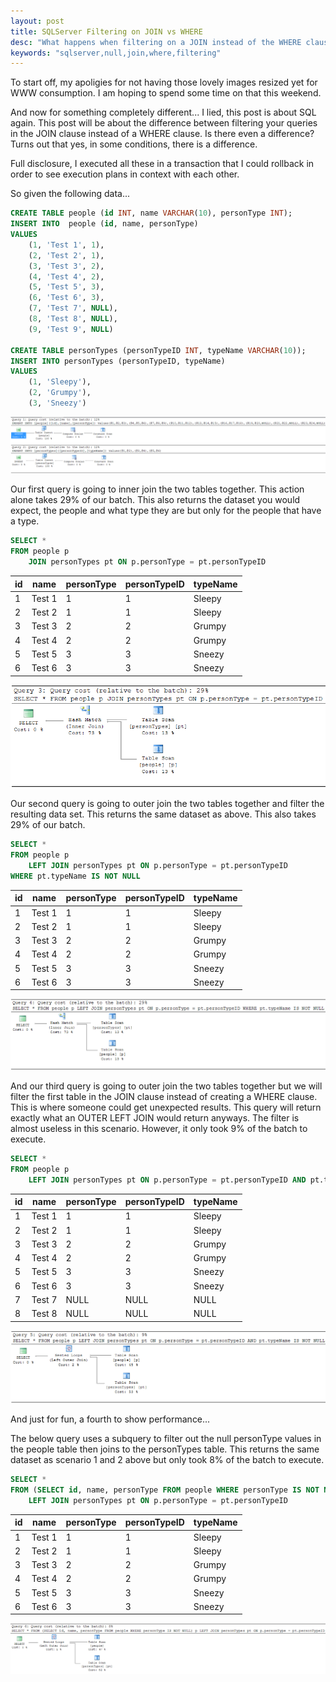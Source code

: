 ```yaml
---
layout: post
title: SQLServer Filtering on JOIN vs WHERE
desc: "What happens when filtering on a JOIN instead of the WHERE clause"
keywords: "sqlserver,null,join,where,filtering"
---
```


To start off, my apoligies for not having those lovely images resized yet for WWW consumption. I am hoping to spend some time on that this weekend.

And now for something completely different... I lied, this post is about SQL again. This post will be about the difference between filtering your queries in the JOIN clause instead of a WHERE clause. Is there even a difference? Turns out that yes, in some conditions, there is a difference. 

Full disclosure, I executed all these in a transaction that I could rollback in order to see execution plans in context with each other.

So given the following data...

```sql
CREATE TABLE people (id INT, name VARCHAR(10), personType INT);
INSERT INTO  people (id, name, personType)
VALUES
	(1, 'Test 1', 1),
	(2, 'Test 2', 1),
	(3, 'Test 3', 2),
	(4, 'Test 4', 2),
	(5, 'Test 5', 3),
	(6, 'Test 6', 3),
	(7, 'Test 7', NULL),
	(8, 'Test 8', NULL),
	(9, 'Test 9', NULL)

CREATE TABLE personTypes (personTypeID INT, typeName VARCHAR(10));
INSERT INTO personTypes (personTypeID, typeName)
VALUES
	(1, 'Sleepy'),
	(2, 'Grumpy'),
	(3, 'Sneezy')
```

![alt text](../images/2016-09-19/executionPlan1.PNG "Execution plan to create tables")

Our first query is going to inner join the two tables together. This action alone takes 29% of our batch. This also returns the dataset you would expect, the people and what type they are but only for the people that have a type.

```sql
SELECT *
FROM people p
	JOIN personTypes pt ON p.personType = pt.personTypeID
```

|id|name  |personType|personTypeID|typeName|
|--|------|----------|------------|--------|
|1 |Test 1|1         |1           |Sleepy  |
|2 |Test 2|1         |1           |Sleepy  |
|3 |Test 3|2         |2           |Grumpy  |
|4 |Test 4|2         |2           |Grumpy  |
|5 |Test 5|3         |3           |Sneezy  |
|6 |Test 6|3         |3           |Sneezy  |

![alt text](../images/2016-09-19/executionPlan2.PNG "Execution plan to just join tables")

Our second query is going to outer join the two tables together and filter the resulting data set. This returns the same dataset as above. This also takes 29% of our batch.

```sql
SELECT *
FROM people p
	LEFT JOIN personTypes pt ON p.personType = pt.personTypeID
WHERE pt.typeName IS NOT NULL
```

|id|name  |personType|personTypeID|typeName|
|--|------|----------|------------|--------|
|1 |Test 1|1         |1           |Sleepy  |
|2 |Test 2|1         |1           |Sleepy  |
|3 |Test 3|2         |2           |Grumpy  |
|4 |Test 4|2         |2           |Grumpy  |
|5 |Test 5|3         |3           |Sneezy  |
|6 |Test 6|3         |3           |Sneezy  |

![alt text](../images/2016-09-19/executionPlan3.PNG "Execution plan to join tables and filter nulls in WHERE clause")

And our third query is going to outer join the two tables together but we will filter the first table in the JOIN clause instead of creating a WHERE clause. This is where someone could get unexpected results. This query will return exactly what an OUTER LEFT JOIN would return anyways. The filter is almost useless in this scenario. However, it only took 9% of the batch to execute.

```sql
SELECT *
FROM people p
	LEFT JOIN personTypes pt ON p.personType = pt.personTypeID AND pt.typeName IS NOT NULL
```

|id|name  |personType|personTypeID|typeName|
|--|------|----------|------------|--------|
|1 |Test 1|1         |1           |Sleepy  |
|2 |Test 2|1         |1           |Sleepy  |
|3 |Test 3|2         |2           |Grumpy  |
|4 |Test 4|2         |2           |Grumpy  |
|5 |Test 5|3         |3           |Sneezy  |
|6 |Test 6|3         |3           |Sneezy  |
|7 |Test 7|NULL      |NULL        |NULL    |
|8 |Test 8|NULL      |NULL        |NULL    |

![alt text](../images/2016-09-19/executionPlan4.PNG "Execution plan to join tables and filter nulls in JOIN clause")

And just for fun, a fourth to show performance...

The below query uses a subquery to filter out the null personType values in the people table then joins to the personTypes table. This returns the same dataset as scenario 1 and 2 above but only took 8% of the batch to execute.

```sql
SELECT *
FROM (SELECT id, name, personType FROM people WHERE personType IS NOT NULL) p
	LEFT JOIN personTypes pt ON p.personType = pt.personTypeID
```

|id|name  |personType|personTypeID|typeName|
|--|------|----------|------------|--------|
|1 |Test 1|1         |1           |Sleepy  |
|2 |Test 2|1         |1           |Sleepy  |
|3 |Test 3|2         |2           |Grumpy  |
|4 |Test 4|2         |2           |Grumpy  |
|5 |Test 5|3         |3           |Sneezy  |
|6 |Test 6|3         |3           |Sneezy  |

![alt text](../images/2016-09-19/executionPlan5.PNG "Execution plan to filter nulls in subquery and join tables")
